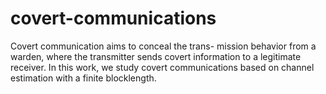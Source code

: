 # covert-communications
Covert communication aims to conceal the trans- mission behavior from a warden, where the transmitter sends covert information to a legitimate receiver. In this work, we study covert communications based on channel estimation with a finite blocklength. 
